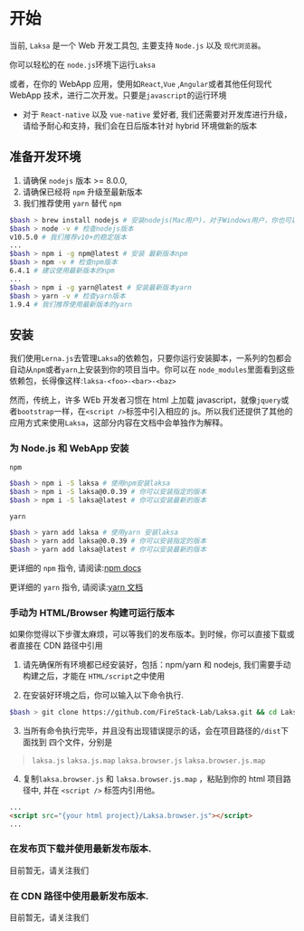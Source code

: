 # 开始

当前, `Laksa` 是一个 Web 开发工具包, 主要支持 `Node.js` 以及 `现代浏览器`。

你可以轻松的在 `node.js`环境下运行`Laksa`

或者，在你的 WebApp 应用，使用如`React`,`Vue` ,`Angular`或者其他任何现代 WebApp 技术，进行二次开发。只要是`javascript`的运行环境

- 对于 `React-native` 以及 `vue-native` 爱好者, 我们还需要对开发库进行升级，请给予耐心和支持，我们会在日后版本针对 hybrid 环境做新的版本

## 准备开发环境

1.  请确保 `nodejs` 版本 >= 8.0.0,
2.  请确保已经将 `npm` 升级至最新版本
3.  我们推荐使用 `yarn` 替代 `npm`

```bash
$bash > brew install nodejs # 安装nodejs(Mac用户)，对于Windows用户，你也可以去官网下载
$bash > node -v # 检查nodejs版本
v10.5.0 # 我们推荐v10+的稳定版本
...
$bash > npm i -g npm@latest # 安装 最新版本npm
$bash > npm -v # 检查npm版本
6.4.1 # 建议使用最新版本的npm
...
$bash > npm i -g yarn@latest # 安装最新版本yarn
$bash > yarn -v # 检查yarn版本
1.9.4 # 我们推荐使用最新版本的yarn
```

## 安装

我们使用`Lerna.js`去管理`Laksa`的依赖包，只要你运行安装脚本，一系列的包都会自动从`npm`或者`yarn`上安装到你的项目当中。你可以在 `node_modules`里面看到这些依赖包，长得像这样:`laksa-<foo>-<bar>-<baz>`

然而，传统上，许多 WEb 开发者习惯在 html 上加载 javascript，就像`jquery`或者`bootstrap`一样，在`<script />`标签中引入相应的 js。所以我们还提供了其他的应用方式来使用`Laksa`，这部分内容在文档中会单独作为解释。

### 为 Node.js 和 WebApp 安装

`npm`

```bash
$bash > npm i -S laksa # 使用npm安装laksa
$bash > npm i -S laksa@0.0.39 # 你可以安装指定的版本
$bash > npm i -S laksa@latest # 你可以安装最新的版本
```

`yarn`

```bash
$bash > yarn add laksa # 使用yarn 安装laksa
$bash > yarn add laksa@0.0.39 # 你可以安装指定的版本
$bash > yarn add laksa@latest # 你可以安装最新的版本
```

更详细的 `npm` 指令, 请阅读:[npm docs](https://docs.npmjs.com/)

更详细的 `yarn` 指令, 请阅读:[yarn 文档](https://yarnpkg.com/zh-Hans/docs)

### 手动为 HTML/Browser 构建可运行版本

如果你觉得以下步骤太麻烦，可以等我们的发布版本。到时候，你可以直接下载或者直接在 CDN 路径中引用

1.  请先确保所有环境都已经安装好，包括：npm/yarn 和 nodejs, 我们需要手动构建之后，才能在 `HTML/script`之中使用

2.  在安装好环境之后，你可以输入以下命令执行.

```bash
$bash > git clone https://github.com/FireStack-Lab/Laksa.git && cd Laksa && yarn install && yarn dist
```

3.  当所有命令执行完毕，并且没有出现错误提示的话，会在项目路径的`/dist`下面找到 四个文件，分别是

> `laksa.js` `laksa.js.map` `laksa.browser.js` `laksa.browser.js.map`

4.  复制`laksa.browser.js` 和 `laksa.browser.js.map` ，粘贴到你的 html 项目路径中, 并在 `<script />` 标签内引用他。

```HTML
...
<script src="{your html project}/Laksa.browser.js"></script>
...
```

### 在发布页下载并使用最新发布版本.

目前暂无，请关注我们

### 在 CDN 路径中使用最新发布版本.

目前暂无，请关注我们
